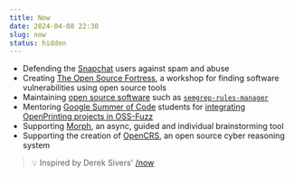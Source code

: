 ```yaml
---
title: Now
date: 2024-04-08 22:30
slug: now
status: hidden
---
```


- Defending the [Snapchat](https://www.snapchat.com) users against spam and abuse
- Creating [The Open Source Fortress](https://ossfortress.io/), a workshop for finding software vulnerabilities using open source tools
- Maintaining [open source software](/oss) such as [`semgrep-rules-manager`](https://github.com/iosifache/semgrep-rules-manager)
- Mentoring [Google Summer of Code](https://summerofcode.withgoogle.com) students for [integrating OpenPrinting projects in OSS-Fuzz](https://wiki.linuxfoundation.org/gsoc/google-summer-code-2024-openprinting-projects#integrating_c-based_openprinting_projects_in_oss-fuzz_testing)
- Supporting [Morph](https://trymorph.com/), an async, guided and individual brainstorming tool
- Supporting the creation of [OpenCRS](https://github.com/CyberReasoningSystem), an open source cyber reasoning system

<blockquote>
💡 Inspired by Derek Sivers' <a href="https://sive.rs/nowff">/now</a>
</blockquote>
